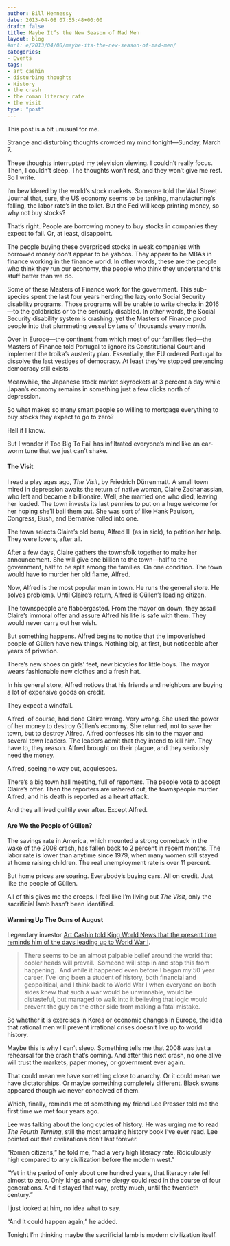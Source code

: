 ```yaml
---
author: Bill Hennessy
date: 2013-04-08 07:55:48+00:00
draft: false
title: Maybe It’s the New Season of Mad Men
layout: blog
#url: e/2013/04/08/maybe-its-the-new-season-of-mad-men/
categories:
- Events
tags:
- art cashin
- disturbing thoughts
- History
- the crash
- the roman literacy rate
- the visit
type: "post"
---
```


This post is a bit unusual for me.

Strange and disturbing thoughts crowded my mind tonight—Sunday, March 7.

These thoughts interrupted my television viewing. I couldn’t really focus. Then, I couldn’t sleep. The thoughts won’t rest, and they won’t give me rest. So I write.

I’m bewildered by the world’s stock markets. Someone told the Wall Street Journal that, sure, the US economy seems to be tanking, manufacturing’s falling, the labor rate’s in the toilet. But the Fed will keep printing money, so why not buy stocks?

That’s right. People are borrowing money to buy stocks in companies they expect to fail. Or, at least, disappoint.

The people buying these overpriced stocks in weak companies with borrowed money don’t appear to be yahoos. They appear to be MBAs in finance working in the finance world. In other words, these are the people who think they run our economy, the people who think they understand this stuff better than we do.

Some of these Masters of Finance work for the government. This sub-species spent the last four years herding the lazy onto Social Security disability programs. Those programs will be unable to write checks in 2016—to the goldbricks or to the seriously disabled. In other words, the Social Security disability system is crashing, yet the Masters of Finance prod people into that plummeting vessel by tens of thousands every month.

Over in Europe—the continent from which most of our families fled—the Masters of Finance told Portugal to ignore its Constitutional Court and implement the troika’s austerity plan. Essentially, the EU ordered Portugal to dissolve the last vestiges of democracy. At least they’ve stopped pretending democracy still exists.

Meanwhile, the Japanese stock market skyrockets at 3 percent a day while Japan’s economy remains in something just a few clicks north of depression.

So what makes so many smart people so willing to mortgage everything to buy stocks they expect to go to zero?

Hell if I know.

But I wonder if Too Big To Fail has infiltrated everyone’s mind like an ear-worm tune that we just can’t shake.


#### The Visit


I read a play ages ago, _The Visit_, by Friedrich Dürrenmatt. A small town mired in depression awaits the return of native woman, Claire Zachanassian, who left and became a billionaire. Well, she married one who died, leaving her loaded. The town invests its last pennies to put on a huge welcome for her hoping she’ll bail them out. She was sort of like Hank Paulson, Congress, Bush, and Bernanke rolled into one.

The town selects Claire’s old beau, Alfred Ill (as in sick), to petition her help. They were lovers, after all.

After a few days, Claire gathers the townsfolk together to make her announcement. She will give one billion to the town—half to the government, half to be split among the families. On one condition. The town would have to murder her old flame, Alfred.

Now, Alfred is the most popular man in town. He runs the general store. He solves problems. Until Claire’s return, Alfred is Güllen’s leading citizen.

The townspeople are flabbergasted. From the mayor on down, they assail Claire’s immoral offer and assure Alfred his life is safe with them. They would never carry out her wish.

But something happens. Alfred begins to notice that the impoverished people of Güllen have new things. Nothing big, at first, but noticeable after years of privation.

There’s new shoes on girls’ feet, new bicycles for little boys. The mayor wears fashionable new clothes and a fresh hat.

In his general store, Alfred notices that his friends and neighbors are buying a lot of expensive goods on credit.

They expect a windfall.

Alfred, of course, had done Claire wrong. Very wrong. She used the power of her money to destroy Güllen’s economy. She returned, not to save her town, but to destroy Alfred. Alfred confesses his sin to the mayor and several town leaders. The leaders admit that they intend to kill him. They have to, they reason. Alfred brought on their plague, and they seriously need the money.

Alfred, seeing no way out, acquiesces.

There’s a big town hall meeting, full of reporters. The people vote to accept Claire’s offer. Then the reporters are ushered out, the townspeople murder Alfred, and his death is reported as a heart attack.

And they all lived guiltily ever after. Except Alfred.


#### Are We the People of Güllen?


The savings rate in America, which mounted a strong comeback in the wake of the 2008 crash, has fallen back to 2 percent in recent months. The labor rate is lower than anytime since 1979, when many women still stayed at home raising children. The real unemployment rate is over 11 percent.

But home prices are soaring. Everybody’s buying cars. All on credit. Just like the people of Güllen.

All of this gives me the creeps. I feel like I’m living out _The Visit_, only the sacrificial lamb hasn’t been identified.


#### Warming Up The Guns of August


Legendary investor [Art Cashin told King World News that the present time reminds him of the days leading up to World War I](https://kingworldnews.com/kingworldnews/KWN_DailyWeb/Entries/2013/4/5_Art_Cashin_-_Aftermath_of_Cyprus,_Fear,_Contagion_%26_Crisis.html).


> There seems to be an almost palpable belief around the world that cooler heads will prevail.  Someone will step in and stop this from happening.  And while it happened even before I began my 50 year career, I’ve long been a student of history, both financial and geopolitical, and I think back to World War I when everyone on both sides knew that such a war would be unwinnable, would be distasteful, but managed to walk into it believing that logic would prevent the guy on the other side from making a fatal mistake.

So whether it is exercises in Korea or economic changes in Europe, the idea that rational men will prevent irrational crises doesn’t live up to world history.


Maybe this is why I can’t sleep. Something tells me that 2008 was just a rehearsal for the crash that’s coming. And after this next crash, no one alive will trust the markets, paper money, or government ever again.

That could mean we have something close to anarchy. Or it could mean we have dictatorships. Or maybe something completely different. Black swans appeared though we never conceived of them.

Which, finally, reminds me of something my friend Lee Presser told me the first time we met four years ago.

Lee was talking about the long cycles of history. He was urging me to read _The Fourth Turning_, still the most amazing history book I’ve ever read. Lee pointed out that civilizations don’t last forever.

“Roman citizens,” he told me, “had a very high literacy rate. Ridiculously high compared to any civilization before the modern west.”

“Yet in the period of only about one hundred years, that literacy rate fell almost to zero. Only kings and some clergy could read in the course of four generations. And it stayed that way, pretty much, until the twentieth century.”

I just looked at him, no idea what to say.

“And it could happen again,” he added.

Tonight I’m thinking maybe the sacrificial lamb is modern civilization itself.
